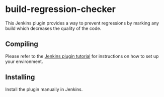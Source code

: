 build-regression-checker
========================

This Jenkins plugin provides a way to prevent regressions by marking any 
build which decreases the quality of the code.

Compiling
---------

Please refer to the [Jenkins plugin tutorial][plugintutorial]
for instructions on how to set up your environment.


Installing
----------

Install the plugin manually in Jenkins.


[plugintutorial]: https://wiki.jenkins-ci.org/display/JENKINS/Plugin+tutorial#Plugintutorial-SettingUpEnvironment 
